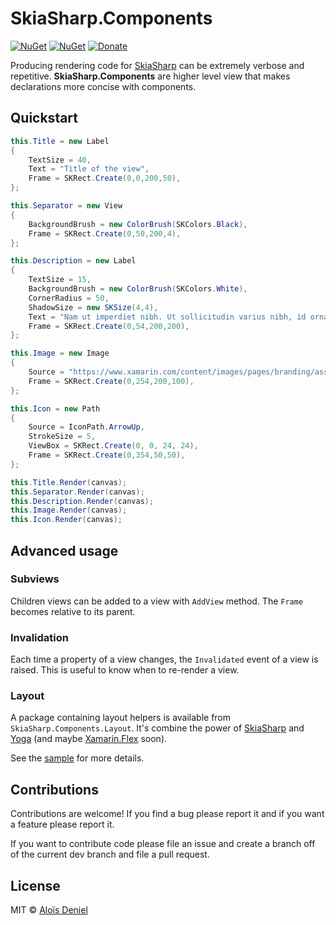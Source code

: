 # SkiaSharp.Components

[![NuGet](https://img.shields.io/nuget/v/SkiaSharp.Components.svg?label=NuGet)](https://www.nuget.org/packages/SkiaSharp.Components/) [![NuGet](https://img.shields.io/nuget/v/SkiaSharp.Components.Layout.svg?label=NuGet)](https://www.nuget.org/packages/SkiaSharp.Components.Layout/) [![Donate](https://img.shields.io/badge/donate-paypal-yellow.svg)](https://www.paypal.com/cgi-bin/webscr?cmd=_donations&business=ZJZKXPPGBKKAY&lc=US&item_name=GitHub&item_number=0000001&currency_code=USD&bn=PP%2dDonationsBF%3abtn_donate_SM%2egif%3aNonHosted)

Producing rendering code for [SkiaSharp](https://github.com/mono/SkiaSharp) can be extremely verbose and repetitive. **SkiaSharp.Components** are higher level view that makes declarations more concise with components.

## Quickstart

```csharp
this.Title = new Label
{
    TextSize = 40,
    Text = "Title of the view",
    Frame = SKRect.Create(0,0,200,50),
};

this.Separator = new View
{
    BackgroundBrush = new ColorBrush(SKColors.Black),
    Frame = SKRect.Create(0,50,200,4),
};

this.Description = new Label
{
    TextSize = 15,
    BackgroundBrush = new ColorBrush(SKColors.White),
    CornerRadius = 50,
    ShadowSize = new SKSize(4,4),
    Text = "Nam ut imperdiet nibh. Ut sollicitudin varius nibh, id ornare tortor convallis sed. Morbi volutpat, lacus efficitur volutpat lacinia, nibh velit ultricies neque, vel faucibus tellus neque at nibh. Nullam vitae tincidunt metus. Vestibulum nec nisl quis lorem tincidunt maximus eu vel lectus. Proin posuere augue molestie imperdiet scelerisque. Phasellus quis suscipit neque.",
    Frame = SKRect.Create(0,54,200,200),
};

this.Image = new Image
{
    Source = "https://www.xamarin.com/content/images/pages/branding/assets/xamagon.png",
    Frame = SKRect.Create(0,254,200,100),
};

this.Icon = new Path
{
    Source = IconPath.ArrowUp,
    StrokeSize = 5,
    ViewBox = SKRect.Create(0, 0, 24, 24),
    Frame = SKRect.Create(0,354,50,50),
};

this.Title.Render(canvas);
this.Separator.Render(canvas);
this.Description.Render(canvas);
this.Image.Render(canvas);
this.Icon.Render(canvas);
```

## Advanced usage

### Subviews

Children views can be added to a view with `AddView` method. The `Frame` becomes relative to its parent.

### Invalidation

Each time a property of a view changes, the `Invalidated` event of a view is raised. This is useful to know when to re-render a view.

### Layout

A package containing layout helpers is available from `SkiaSharp.Components.Layout`. It's combine the power of [SkiaSharp](https://github.com/mono/SkiaSharp) and [Yoga](https://github.com/facebook/Yoga) (and maybe [Xamarin.Flex](https://github.com/Xamarin/flex) soon).

See the [sample](/src/SkiaSharp.Components.Samples/SimpleFlexView.cs) for more details.

## Contributions

Contributions are welcome! If you find a bug please report it and if you want a feature please report it.

If you want to contribute code please file an issue and create a branch off of the current dev branch and file a pull request.

## License

MIT © [Aloïs Deniel](http://aloisdeniel.github.io)